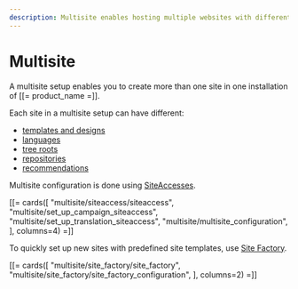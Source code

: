 ```yaml
---
description: Multisite enables hosting multiple websites with different content, templates and configuration using one Repository.
---
```


# Multisite

A multisite setup enables you to create more than one site in one installation of [[= product_name =]].

Each site in a multisite setup can have different:

- [templates and designs](design_engine.md)
- [languages](set_up_translation_siteaccess.md)
- [tree roots](multisite_configuration.md#location-tree)
- [repositories](persistence_cache.md#multi-repository-setup)
- [recommendations](enable_personalization.md#configure-personalization)

Multisite configuration is done using [SiteAccesses](siteaccess.md).

[[= cards([
    "multisite/siteaccess/siteaccess",
    "multisite/set_up_campaign_siteaccess",
    "multisite/set_up_translation_siteaccess",
    "multisite/multisite_configuration",
], columns=4) =]]

To quickly set up new sites with predefined site templates, use [Site Factory](site_factory.md).

[[= cards([
    "multisite/site_factory/site_factory",
    "multisite/site_factory/site_factory_configuration",
], columns=2) =]]
